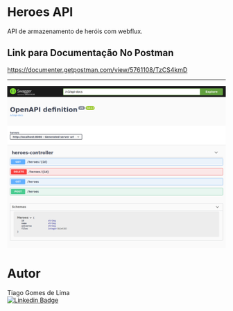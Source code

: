 # Heroes API

API de armazenamento de heróis com webflux.

## Link para Documentação No Postman
https://documenter.getpostman.com/view/5761108/TzCS4kmD

---

<p align="center">
  <img src="https://github.com/tiagogomes187/heroesapi/blob/main/Swagger.png" width="600" alt="Swagger API">
</p>


# Autor

Tiago Gomes de Lima<br>
[![Linkedin Badge](https://img.shields.io/badge/Tiago_Gomes-blue?style=flat-square&logo=Linkedin&logoColor=white&link=https://www.linkedin.com/in/tiago-gomes187/)](https://www.linkedin.com/in/tiago-gomes187/) 

